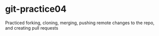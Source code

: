 # git-practice04
Practiced forking, cloning, merging, pushing remote changes to the repo, and creating pull requests
